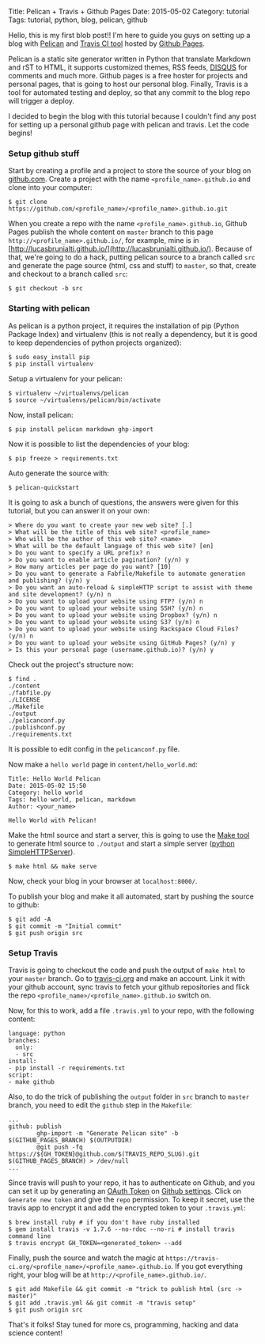 Title: Pelican + Travis + Github Pages
Date: 2015-05-02
Category: tutorial
Tags: tutorial, python, blog, pelican, github

Hello, this is my first blob post!! I'm here to guide you guys on setting up a blog  with [Pelican](http://blog.getpelican.com/) and [Travis CI tool](https://travis-ci.org/) hosted by [Github Pages](https://pages.github.com/).

Pelican is a static site generator written in Python that translate Markdown and rST to HTML, it supports customized themes, RSS feeds, [DISQUS](https://disqus.com/) for comments and much more.
Github pages is a free hoster for projects and personal pages, that is going to host our personal blog.
Finally, Travis is a tool for automated testing and deploy, so that any commit to the blog repo will trigger a deploy.

I decided to begin the blog with this tutorial because I couldn't find any post for setting up a personal github page with pelican and travis. Let the code begins!

### Setup github stuff

Start by creating a profile and a project to store the source of your blog on [github.com](https://github.com). Create a project with the name `<profile_name>.github.io` and clone into your computer:
```
$ git clone https://github.com/<profile_name>/<profile_name>.github.io.git
```
When you create a repo with the name `<profile_name>.github.io`, Github Pages publish the whole content on `master` branch to this page `http://<profile_name>.github.io/`, for example, mine is in [http://lucasbrunialti.github.io/](http://lucasbrunialti.github.io/). Because of that, we're going to do a hack, putting pelican source to a branch called `src` and generate the page source (html, css and stuff) to `master`, so that, create and checkout to a branch called `src`:
```
$ git checkout -b src
```

### Starting with pelican

As pelican is a python project, it requires the installation of pip (Python Package Index) and virtualenv (this is not really a dependency, but it is good to keep dependencies of python projects organized):
```
$ sudo easy_install pip
$ pip install virtualenv
```

Setup a virtualenv for your pelican:
```
$ virtualenv ~/virtualenvs/pelican
$ source ~/virtualenvs/pelican/bin/activate
```

Now, install pelican:
```
$ pip install pelican markdown ghp-import
```

Now it is possible to list the dependencies of your blog:
```
$ pip freeze > requirements.txt
```

Auto generate the source with:
```
$ pelican-quickstart
```

It is going to ask a bunch of questions, the answers were given for this tutorial, but you can answer it on your own:
```
> Where do you want to create your new web site? [.]
> What will be the title of this web site? <profile_name>
> Who will be the author of this web site? <name>
> What will be the default language of this web site? [en]
> Do you want to specify a URL prefix? n
> Do you want to enable article pagination? (y/n) y
> How many articles per page do you want? [10]
> Do you want to generate a Fabfile/Makefile to automate generation and publishing? (y/n) y
> Do you want an auto-reload & simpleHTTP script to assist with theme and site development? (y/n) n
> Do you want to upload your website using FTP? (y/n) n
> Do you want to upload your website using SSH? (y/n) n
> Do you want to upload your website using Dropbox? (y/n) n
> Do you want to upload your website using S3? (y/n) n
> Do you want to upload your website using Rackspace Cloud Files? (y/n) n
> Do you want to upload your website using GitHub Pages? (y/n) y
> Is this your personal page (username.github.io)? (y/n) y
```

Check out the project's structure now:
```
$ find .
./content
./fabfile.py
./LICENSE
./Makefile
./output
./pelicanconf.py
./publishconf.py
./requirements.txt
```

It is possible to edit config in the `pelicanconf.py` file.

Now make a `hello world` page in `content/hello_world.md`:
```
Title: Hello World Pelican
Date: 2015-05-02 15:50
Category: hello world
Tags: hello world, pelican, markdown
Author: <your_name>

Hello World with Pelican!
```

Make the html source and start a server, this is going to use the [Make tool](http://www.gnu.org/software/make/) to generate html source to `./output` and start a simple server ([python SimpleHTTPServer](https://docs.python.org/2/library/simplehttpserver.html)).
```
$ make html && make serve
```

Now, check your blog in your browser at `localhost:8000/`.

To publish your blog and make it all automated, start by pushing the source to github:
```
$ git add -A
$ git commit -m "Initial commit"
$ git push origin src
```

### Setup Travis

Travis is going to checkout the code and push the output of `make html` to your `master` branch. Go to [travis-ci.org](https://travis-ci.org/) and make an account.
Link it with your github account, sync travis to fetch your github repositories and flick the repo `<profile_name>/<profile_name>.github.io` switch on.

Now, for this to work, add a file `.travis.yml` to your repo, with the following content:
```
language: python
branches:
  only:
  - src
install:
- pip install -r requirements.txt
script:
- make github
```

Also, to do the trick of publishing the `output` folder in `src` branch to `master` branch, you need to edit the `github` step in the `Makefile`:
```
...
github: publish
        ghp-import -m "Generate Pelican site" -b $(GITHUB_PAGES_BRANCH) $(OUTPUTDIR)
        @git push -fq https://${GH_TOKEN}@github.com/$(TRAVIS_REPO_SLUG).git $(GITHUB_PAGES_BRANCH) > /dev/null
...
```

Since travis will push to your repo, it has to authenticate on Github, and you can set it up by generating an [OAuth Token](https://developer.github.com/v3/oauth/) on [Github settings](https://github.com/settings/tokens). Click on `Generate new token` and give the `repo` permission.
To keep it secret, use the travis app to encrypt it and add the encrypted token to your `.travis.yml`:
```
$ brew install ruby # if you don't have ruby installed
$ gem install travis -v 1.7.6 --no-rdoc --no-ri # install travis command line
$ travis encrypt GH_TOKEN=<generated_token> --add
```

Finally, push the source and watch the magic at `https://travis-ci.org/<profile_name>/<profile_name>.github.io`. If you got everything right, your blog will be at `http://<profile_name>.github.io/`.
```
$ git add Makefile && git commit -m "trick to publish html (src -> master)"
$ git add .travis.yml && git commit -m "travis setup"
$ git push origin src
```

That's it folks! Stay tuned for more cs, programming, hacking and data science content!

